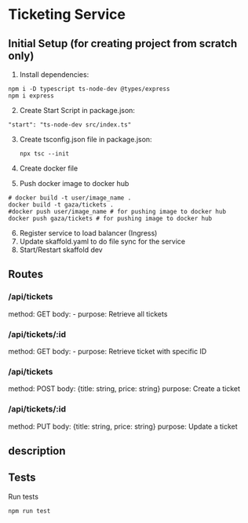 # Ticketing Service

## Initial Setup (for creating project from scratch only)

1. Install dependencies:

```
npm i -D typescript ts-node-dev @types/express
npm i express
```

2. Create Start Script in package.json:

```
"start": "ts-node-dev src/index.ts"
```

3. Create tsconfig.json file in package.json:
   
   ```
   npx tsc --init
   ```
4. Create docker file
5. Push docker image to docker hub 

```
# docker build -t user/image_name .
docker build -t gaza/tickets .
#docker push user/image_name # for pushing image to docker hub
docker push gaza/tickets # for pushing image to docker hub
```
6. Register service to load balancer (Ingress)
7. Update skaffold.yaml to do file sync for the service 
8. Start/Restart skaffold dev

## Routes

### /api/tickets

method: GET
body: -
purpose: Retrieve all tickets

### /api/tickets/:id

method: GET
body: -
purpose: Retrieve ticket with specific ID


### /api/tickets

method: POST
body: {title: string, price: string}
purpose: Create a ticket

### /api/tickets/:id

method: PUT
body: {title: string, price: string}
purpose: Update a ticket


## description


## Tests

Run tests

```
npm run test
```